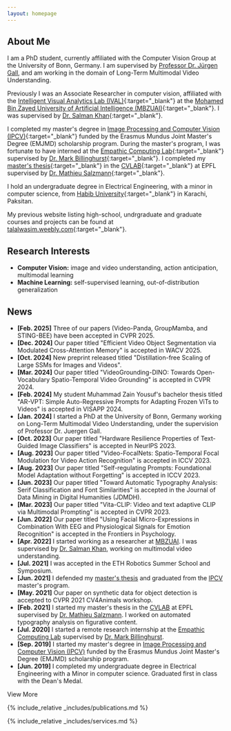 ```yaml
---
layout: homepage
---
```


## About Me

I am a PhD student, currently affiliated with the Computer Vision Group at the University of Bonn, Germany. I am supervised by [Professor Dr. Jürgen Gall](https://pages.iai.uni-bonn.de/gall_juergen/), and am working in the domain of Long-Term Multimodal Video Understanding.

Previously I was an Associate Researcher in computer vision, affiliated with the [Intelligent Visual Analytics Lab (IVAL)](https://www.ival-mbzuai.com/){:target="_blank"} at the [Mohamed Bin Zayed University of Artificial Intelligence (MBZUAI)](https://mbzuai.ac.ae/){:target="_blank"}. I was supervised by [Dr. Salman Khan](https://scholar.google.com.pk/citations?user=M59O9lkAAAAJ&hl=en){:target="_blank"}.

I completed my master's degree in [Image Processing and Computer Vision (IPCV)](http://ipcv.eu/){:target="_blank"} funded by the Erasmus Mundus Joint Master's Degree (EMJMD) scholarship program. During the master's program, I was fortunate to have interned at  the [Empathic Computing Lab](http://empathiccomputing.org/){:target="_blank"} supervised by [Dr. Mark Billinghurst](https://scholar.google.com/citations?user=S-J_ItYAAAAJ&hl=en){:target="_blank"}. I completed my [master's thesis](assets/files/msc_thesis_wasim_syedtalal.pdf){:target="_blank"} in the [CVLAB](https://www.epfl.ch/labs/cvlab/){:target="_blank"} at EPFL supervised by [Dr. Mathieu Salzmann](https://scholar.google.com/citations?user=n-B0jr4AAAAJ&hl=en&oi=ao){:target="_blank"}.

I hold an undergraduate degree in Electrical Engineering, with a minor in computer science, from [Habib University](https://habib.edu.pk/){:target="_blank"} in Karachi, Paksitan.

My previous website listing high-school, undrgraduate and graduate courses and projects can be found at [talalwasim.weebly.com](https://talalwasim.weebly.com/){:target="_blank"}.

## Research Interests

- **Computer Vision:** image and video understanding, action anticipation, multimodal learning
- **Machine Learning:** self-supervised learning, out-of-distribution generalization

## News
<div id="news-container">
<ul>
    <li><strong>[Feb. 2025]</strong> Three of our papers (Video-Panda, GroupMamba, and STING-BEE) have been accepted in CVPR 2025.</li>
    <li><strong>[Dec. 2024]</strong> Our paper titled "Efficient Video Object Segmentation via Modulated Cross-Attention Memory" is accepted in WACV 2025.</li>
    <li><strong>[Oct. 2024]</strong> New preprint released titled "Distillation-free Scaling of Large SSMs for Images and Videos".</li>
    <li><strong>[Mar. 2024]</strong> Our paper titled "VideoGrounding-DINO: Towards Open-Vocabulary Spatio-Temporal Video Grounding" is accepted in CVPR 2024.</li>
    <li><strong>[Feb. 2024]</strong> My student Muhammad Zain Yousuf's bachelor thesis titled "AR-VPT: Simple Auto-Regressive Prompts for Adapting Frozen ViTs to Videos" is accepted in VISAPP 2024.</li>
    <li><strong>[Jan. 2024]</strong> I started a PhD at the University of Bonn, Germany working on Long-Term Multimodal Video Understanding, under the supervision of Professor Dr. Juergen Gall.</li>
    <li><strong>[Oct. 2023]</strong> Our paper titled "Hardware Resilience Properties of Text-Guided Image Classifiers" is accepted in NeurIPS 2023.</li>
    <li><strong>[Aug. 2023]</strong> Our paper titled "Video-FocalNets: Spatio-Temporal Focal Modulation for Video Action Recognition" is accepted in ICCV 2023.</li>
    <li><strong>[Aug. 2023]</strong> Our paper titled "Self-regulating Prompts: Foundational Model Adaptation without Forgetting" is accepted in ICCV 2023.</li>
    <li><strong>[Jun. 2023]</strong> Our paper titled "Toward Automatic Typography Analysis: Serif Classification and Font Similarities" is accepted in the Journal of Data Mining in Digital Humanities (JDMDH).</li>
    <li><strong>[Mar. 2023]</strong> Our paper titled "Vita-CLIP: Video and text adaptive CLIP via Multimodal Prompting" is accepted in CVPR 2023.</li>
    <li><strong>[Jun. 2022]</strong> Our paper titled "Using Facial Micro-Expressions in Combination With EEG and Physiological Signals for Emotion Recognition" is accepted in the Frontiers in Psychology.</li>
    <li><strong>[Apr. 2022]</strong> I started working as a researcher at <a href="https://mbzuai.ac.ae/" target="_blank">MBZUAI</a>. I was supervised by <a href="https://scholar.google.com.pk/citations?user=M59O9lkAAAAJ&hl=en" target="_blank">Dr. Salman Khan</a>, working on multimodal video understanding.</li>
    <li><strong>[Jul. 2021]</strong> I was accepted in the ETH Robotics Summer School and Symposium.</li>
    <li><strong>[Jun. 2021]</strong> I defended my <a href="assets/files/msc_thesis_wasim_syedtalal.pdf" target="_blank">master's thesis</a> and graduated from the <a href="http://ipcv.eu/" target="_blank">IPCV</a> master's program.</li>
    <li><strong>[May. 2021]</strong> Our paper on synthetic data for object detection is accepted to CVPR 2021 CV4Animals workshop.</li>
    <li><strong>[Feb. 2021]</strong> I started my master's thesis in the <a href="https://www.epfl.ch/labs/cvlab/" target="_blank">CVLAB</a> at EPFL supervised by <a href="https://scholar.google.com/citations?user=n-B0jr4AAAAJ&hl=en&oi=ao" target="_blank">Dr. Mathieu Salzmann</a>. I worked on automated typography analysis on figurative content.</li>
    <li><strong>[Jul. 2020]</strong> I started a remote research internship at the <a href="http://empathiccomputing.org/" target="_blank">Empathic Computing Lab</a> supervised by <a href="https://scholar.google.com/citations?user=S-J_ItYaleksandY&hl=en" target="_blank">Dr. Mark Billinghurst</a>.</li>
    <li><strong>[Sep. 2019]</strong> I started my master's degree in <a href="http://ipcv.eu/" target="_blank">Image Processing and Computer Vision (IPCV)</a> funded by the Erasmus Mundus Joint Master's Degree (EMJMD) scholarship program.</li>
    <li><strong>[Jun. 2019]</strong> I completed my undergraduate degree in Electrical Engineering with a Minor in computer science. Graduated first in class with the Dean's Medal.</li>
</ul>
</div>
<div id="view-more-btn">View More</div>

{% include_relative _includes/publications.md %}

{% include_relative _includes/services.md %}